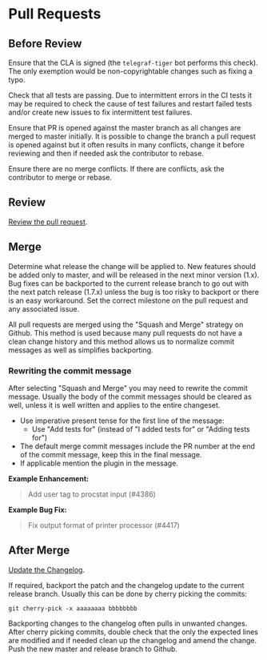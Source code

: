 # Pull Requests

## Before Review

Ensure that the CLA is signed (the `telegraf-tiger` bot performs this check).  The
only exemption would be non-copyrightable changes such as fixing a typo.

Check that all tests are passing.  Due to intermittent errors in the CI tests
it may be required to check the cause of test failures and restart failed
tests and/or create new issues to fix intermittent test failures.

Ensure that PR is opened against the master branch as all changes are merged
to master initially.  It is possible to change the branch a pull request is
opened against but it often results in many conflicts, change it before
reviewing and then if needed ask the contributor to rebase.

Ensure there are no merge conflicts.  If there are conflicts, ask the
contributor to merge or rebase.

## Review

[Review the pull request](https://github.com/influxdata/telegraf/blob/master/docs/developers/REVIEWS.md).

## Merge

Determine what release the change will be applied to.  New features should
be added only to master, and will be released in the next minor version (1.x).
Bug fixes can be backported to the current release branch to go out with the
next patch release (1.7.x) unless the bug is too risky to backport or there is
an easy workaround.  Set the correct milestone on the pull request and any
associated issue.

All pull requests are merged using the "Squash and Merge" strategy on Github.
This method is used because many pull requests do not have a clean change
history and this method allows us to normalize commit messages as well as
simplifies backporting.

### Rewriting the commit message

After selecting "Squash and Merge" you may need to rewrite the commit message.
Usually the body of the commit messages should be cleared as well, unless it
is well written and applies to the entire changeset.

- Use imperative present tense for the first line of the message:
  - Use "Add tests for" (instead of "I added tests for" or "Adding tests for")
- The default merge commit messages include the PR number at the end of the
commit message, keep this in the final message.
- If applicable mention the plugin in the message.

**Example Enhancement:**

> Add user tag to procstat input (#4386)

**Example Bug Fix:**

> Fix output format of printer processor (#4417)

## After Merge

[Update the Changelog](https://github.com/influxdata/telegraf/blob/master/docs/maintainers/CHANGELOG.md).

If required, backport the patch and the changelog update to the current
release branch.  Usually this can be done by cherry picking the commits:

```shell
git cherry-pick -x aaaaaaaa bbbbbbbb
```

Backporting changes to the changelog often pulls in unwanted changes.  After
cherry picking commits, double check that the only the expected lines are
modified and if needed clean up the changelog and amend the change.  Push the
new master and release branch to Github.
